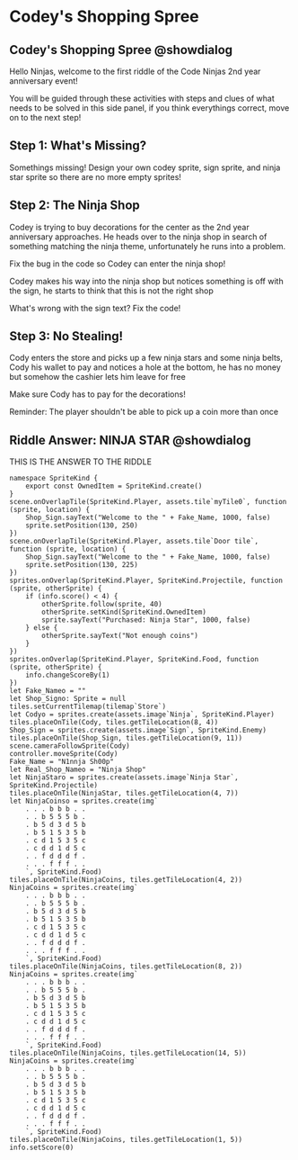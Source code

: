 



# Codey's Shopping Spree

## Codey's Shopping Spree @showdialog
Hello Ninjas, welcome to the first riddle of the Code Ninjas 2nd year anniversary event!

You will be guided through these activities with steps and clues of what needs to be solved in this side panel, if you think everythings correct, move on to the next step!

## Step 1: What's Missing?
Somethings missing! Design your own codey sprite, sign sprite, and ninja star sprite so there are no more empty sprites!

## Step 2: The Ninja Shop
Codey is trying to buy decorations for the center as the 2nd year anniversary approaches. He heads over to the ninja shop in search of something matching the ninja theme, unfortunately he runs into a problem.

Fix the bug in the code so Codey can enter the ninja shop!

Codey makes his way into the ninja shop but notices something is off with the sign, he starts to think that this is not the right shop

What's wrong with the sign text? Fix the code!

## Step 3: No Stealing!

Cody enters the store and picks up a few ninja stars and some ninja belts, Cody his wallet to pay and notices a hole at the bottom, he has no money but somehow the cashier lets him leave for free

Make sure Cody has to pay for the decorations!

Reminder: The player shouldn't be able to pick up a coin more than once


## Riddle Answer: NINJA STAR @showdialog
THIS IS THE ANSWER TO THE RIDDLE

```template
namespace SpriteKind {
    export const OwnedItem = SpriteKind.create()
}
scene.onOverlapTile(SpriteKind.Player, assets.tile`myTile0`, function (sprite, location) {
    Shop_Sign.sayText("Welcome to the " + Fake_Name, 1000, false)
    sprite.setPosition(130, 250)
})
scene.onOverlapTile(SpriteKind.Player, assets.tile`Door tile`, function (sprite, location) {
    Shop_Sign.sayText("Welcome to the " + Fake_Name, 1000, false)
    sprite.setPosition(130, 225)
})
sprites.onOverlap(SpriteKind.Player, SpriteKind.Projectile, function (sprite, otherSprite) {
    if (info.score() < 4) {
        otherSprite.follow(sprite, 40)
        otherSprite.setKind(SpriteKind.OwnedItem)
        sprite.sayText("Purchased: Ninja Star", 1000, false)
    } else {
        otherSprite.sayText("Not enough coins")
    }
})
sprites.onOverlap(SpriteKind.Player, SpriteKind.Food, function (sprite, otherSprite) {
    info.changeScoreBy(1)
})
let Fake_Nameo = ""
let Shop_Signo: Sprite = null
tiles.setCurrentTilemap(tilemap`Store`)
let Codyo = sprites.create(assets.image`Ninja`, SpriteKind.Player)
tiles.placeOnTile(Cody, tiles.getTileLocation(8, 4))
Shop_Sign = sprites.create(assets.image`Sign`, SpriteKind.Enemy)
tiles.placeOnTile(Shop_Sign, tiles.getTileLocation(9, 11))
scene.cameraFollowSprite(Cody)
controller.moveSprite(Cody)
Fake_Name = "N1nnja Sh00p"
let Real_Shop_Nameo = "Ninja Shop"
let NinjaStaro = sprites.create(assets.image`Ninja Star`, SpriteKind.Projectile)
tiles.placeOnTile(NinjaStar, tiles.getTileLocation(4, 7))
let NinjaCoinso = sprites.create(img`
    . . . b b b . . 
    . . b 5 5 5 b . 
    . b 5 d 3 d 5 b 
    . b 5 1 5 3 5 b 
    . c d 1 5 3 5 c 
    . c d d 1 d 5 c 
    . . f d d d f . 
    . . . f f f . . 
    `, SpriteKind.Food)
tiles.placeOnTile(NinjaCoins, tiles.getTileLocation(4, 2))
NinjaCoins = sprites.create(img`
    . . . b b b . . 
    . . b 5 5 5 b . 
    . b 5 d 3 d 5 b 
    . b 5 1 5 3 5 b 
    . c d 1 5 3 5 c 
    . c d d 1 d 5 c 
    . . f d d d f . 
    . . . f f f . . 
    `, SpriteKind.Food)
tiles.placeOnTile(NinjaCoins, tiles.getTileLocation(8, 2))
NinjaCoins = sprites.create(img`
    . . . b b b . . 
    . . b 5 5 5 b . 
    . b 5 d 3 d 5 b 
    . b 5 1 5 3 5 b 
    . c d 1 5 3 5 c 
    . c d d 1 d 5 c 
    . . f d d d f . 
    . . . f f f . . 
    `, SpriteKind.Food)
tiles.placeOnTile(NinjaCoins, tiles.getTileLocation(14, 5))
NinjaCoins = sprites.create(img`
    . . . b b b . . 
    . . b 5 5 5 b . 
    . b 5 d 3 d 5 b 
    . b 5 1 5 3 5 b 
    . c d 1 5 3 5 c 
    . c d d 1 d 5 c 
    . . f d d d f . 
    . . . f f f . . 
    `, SpriteKind.Food)
tiles.placeOnTile(NinjaCoins, tiles.getTileLocation(1, 5))
info.setScore(0)

```